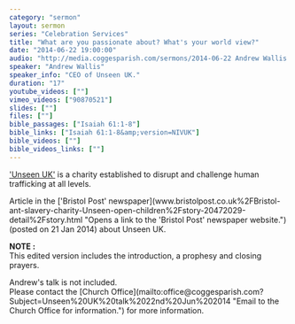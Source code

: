 ```yaml
---
category: "sermon"
layout: sermon
series: "Celebration Services"
title: "What are you passionate about? What's your world view?"
date: "2014-06-22 19:00:00"
audio: "http://media.coggesparish.com/sermons/2014-06-22 Andrew Wallis.mp3"
speaker: "Andrew Wallis"
speaker_info: "CEO of Unseen UK."
duration: "17"
youtube_videos: [""]
vimeo_videos: ["90870521"]
slides: [""]
files: [""]
bible_passages: ["Isaiah 61:1-8"]
bible_links: ["Isaiah 61:1-8&amp;version=NIVUK"]
bible_videos: [""]
bible_videos_links: [""]
---
```


['Unseen UK'](www.unseenuk.org "Opens a link to the 'Unseen UK' website.") is a charity established to disrupt and challenge human trafficking at all levels.
<p>
Article in the ['Bristol Post' newspaper](www.bristolpost.co.uk%2FBristol-ant-slavery-charity-Unseen-open-children%2Fstory-20472029-detail%2Fstory.html "Opens a link to the 'Bristol Post' newspaper website.") (posted on 21 Jan 2014) about Unseen UK.
<p>
<b>NOTE :</b><br>This edited version includes the introduction, a prophesy and closing prayers.<p>
Andrew's talk is not included.<br>
Please contact the [Church Office](mailto:office@coggesparish.com?Subject=Unseen%20UK%20talk%2022nd%20Jun%202014  "Email to the Church Office for information.") for more information.
